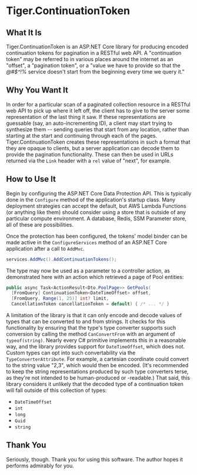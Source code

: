 # Tiger.ContinuationToken

## What It Is

Tiger.ContinuationToken is an ASP.NET Core library for producing encoded continuation tokens for pagination in a RESTful web API. A "continuation token" may be referred to in various places around the internet as an "offset", a "pagination token", or a "value we have to provide so that the _@#$^!%_ service doesn't start from the beginning every time we query it."

## Why You Want It

In order for a particular scan of a paginated collection resource in a RESTful web API to pick up where it left off, the client has to give to the server some representation of the last thing it saw. If these representations are guessable (say, an auto-incrementing ID), a client may start trying to synthesize them -- sending queries that start from any location, rather than starting at the start and continuing through each of the pages. Tiger.ContinuationToken creates these representations in such a format that they are opaque to clients, but a server application can decode them to provide the pagination functionality. These can then be used in URLs returned via the `Link` header with a `rel` value of "next", for example.

## How to Use It

Begin by configuring the ASP.NET Core Data Protection API. This is typically done in the `Configure` method of the application's startup class. Many deployment strategies can accept the default, but AWS Lambda Functions (or anything like them) should consider using a store that is outside of any particular compute environment. A database, Redis, SSM Parameter store, all of these are possibilities.

Once the protection has been configured, the tokens' model binder can be made active in the `ConfigureServices` method of an ASP.NET Core application after a call to `AddMvc`.

```csharp
services.AddMvc().AddContinuationTokens();
```

The type may now be used as a parameter to a controller action, as demonstrated here with an action which retrieved a page of Pool entities:

```csharp
public async Task<ActionResult<Dto.PoolPage>> GetPools(
  [FromQuery] ContinuationToken<DateTimeOffset> offset,
  [FromQuery, Range(1, 25)] int? limit,
  CancellationToken cancellationToken = default) { /* ... */ }
```

A limitation of the library is that it can only encode and decode values of types that can be converted to and from strings. It checks for this functionality by ensuring that the type's type converter supports such conversion by calling the method `CanConvertFrom` with an argument of `typeof(string)`. Nearly every C# primitive implements this in a reasonable way, and the library provides support for `DateTimeOffset`, which does not. Custom types can opt into such convertability via the `TypeConverterAttribute`. For example, a cartesian coordinate could convert to the string value "2,3", which would then be encoded. (It's recommended to keep the string representations produced by such type converters terse, as they're not intended to be human-produced or -readable.) That said, this library considers it unlikely that the decoded type of a continuation token will fall outside of this collection of types:

- `DateTimeOffset`
- `int`
- `long`
- `Guid`
- `string`

## Thank You

Seriously, though. Thank you for using this software. The author hopes it performs admirably for you.
